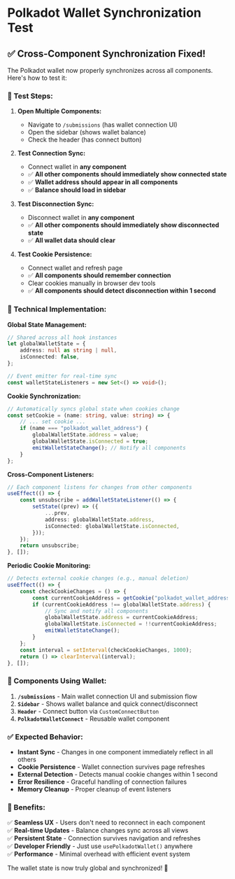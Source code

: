 # Polkadot Wallet Synchronization Test

## ✅ **Cross-Component Synchronization Fixed!**

The Polkadot wallet now properly synchronizes across all components. Here's how to test it:

### **🧪 Test Steps:**

1. **Open Multiple Components:**
    - Navigate to `/submissions` (has wallet connection UI)
    - Open the sidebar (shows wallet balance)
    - Check the header (has connect button)

2. **Test Connection Sync:**
    - Connect wallet in **any component**
    - ✅ **All other components should immediately show connected state**
    - ✅ **Wallet address should appear in all components**
    - ✅ **Balance should load in sidebar**

3. **Test Disconnection Sync:**
    - Disconnect wallet in **any component**
    - ✅ **All other components should immediately show disconnected state**
    - ✅ **All wallet data should clear**

4. **Test Cookie Persistence:**
    - Connect wallet and refresh page
    - ✅ **All components should remember connection**
    - Clear cookies manually in browser dev tools
    - ✅ **All components should detect disconnection within 1 second**

### **🔧 Technical Implementation:**

**Global State Management:**

```typescript
// Shared across all hook instances
let globalWalletState = {
    address: null as string | null,
    isConnected: false,
};

// Event emitter for real-time sync
const walletStateListeners = new Set<() => void>();
```

**Cookie Synchronization:**

```typescript
// Automatically syncs global state when cookies change
const setCookie = (name: string, value: string) => {
    // ... set cookie ...
    if (name === "polkadot_wallet_address") {
        globalWalletState.address = value;
        globalWalletState.isConnected = true;
        emitWalletStateChange(); // Notify all components
    }
};
```

**Cross-Component Listeners:**

```typescript
// Each component listens for changes from other components
useEffect(() => {
    const unsubscribe = addWalletStateListener(() => {
        setState((prev) => ({
            ...prev,
            address: globalWalletState.address,
            isConnected: globalWalletState.isConnected,
        }));
    });
    return unsubscribe;
}, []);
```

**Periodic Cookie Monitoring:**

```typescript
// Detects external cookie changes (e.g., manual deletion)
useEffect(() => {
    const checkCookieChanges = () => {
        const currentCookieAddress = getCookie("polkadot_wallet_address");
        if (currentCookieAddress !== globalWalletState.address) {
            // Sync and notify all components
            globalWalletState.address = currentCookieAddress;
            globalWalletState.isConnected = !!currentCookieAddress;
            emitWalletStateChange();
        }
    };
    const interval = setInterval(checkCookieChanges, 1000);
    return () => clearInterval(interval);
}, []);
```

### **🎯 Components Using Wallet:**

1. **`/submissions`** - Main wallet connection UI and submission flow
2. **`Sidebar`** - Shows wallet balance and quick connect/disconnect
3. **`Header`** - Connect button via `CustomConnectButton`
4. **`PolkadotWalletConnect`** - Reusable wallet component

### **✅ Expected Behavior:**

- **Instant Sync** - Changes in one component immediately reflect in all others
- **Cookie Persistence** - Wallet connection survives page refreshes
- **External Detection** - Detects manual cookie changes within 1 second
- **Error Resilience** - Graceful handling of connection failures
- **Memory Cleanup** - Proper cleanup of event listeners

### **🚀 Benefits:**

✅ **Seamless UX** - Users don't need to reconnect in each component  
✅ **Real-time Updates** - Balance changes sync across all views  
✅ **Persistent State** - Connection survives navigation and refreshes  
✅ **Developer Friendly** - Just use `usePolkadotWallet()` anywhere  
✅ **Performance** - Minimal overhead with efficient event system

The wallet state is now truly global and synchronized! 🎉
